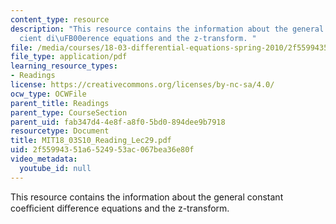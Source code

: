 ```yaml
---
content_type: resource
description: "This resource contains the information about the general constant coe\uFB03\
  cient di\uFB00erence equations and the z-transform. "
file: /media/courses/18-03-differential-equations-spring-2010/2f55994351a6524953ac067bea36e80f_MIT18_03S10_Reading_Lec29.pdf
file_type: application/pdf
learning_resource_types:
- Readings
license: https://creativecommons.org/licenses/by-nc-sa/4.0/
ocw_type: OCWFile
parent_title: Readings
parent_type: CourseSection
parent_uid: fab347d4-4e8f-a8f0-5bd0-894dee9b7918
resourcetype: Document
title: MIT18_03S10_Reading_Lec29.pdf
uid: 2f559943-51a6-5249-53ac-067bea36e80f
video_metadata:
  youtube_id: null
---
```

This resource contains the information about the general constant coeﬃcient diﬀerence equations and the z-transform. 